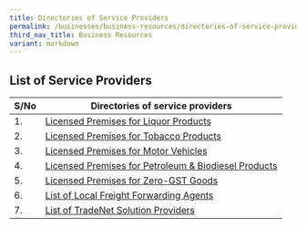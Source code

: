 ```yaml
---
title: Directories of Service Providers
permalink: /businesses/business-resources/directories-of-service-providers/
third_nav_title: Business Resources
variant: markdown
---
```

## List of Service Providers

| **S/No** | **Directories of service providers** |
|--|--|
| 1.  | [Licensed Premises for Liquor Products](/files/businesses/SLMB/Licensed_Premises_for_Liquor_Products_15_Feb_2025.pdf)
| 2. | [Licensed Premises for Tobacco Products](/files/businesses/SLMB/Licensed_Premises_for_Tobacco_Products_15_Feb_2025.pdf)
| 3. | [Licensed Premises for Motor Vehicles](/files/businesses/SLMB/Licensed_Premises_for_Motor_Vehicles_15_Feb_2025.pdf)
| 4. | [Licensed Premises for Petroleum & Biodiesel Products](/files/businesses/SLMB/Licensed_Premises_for_Petroleum_Biodiesel_Products_15_Feb_2025.pdf)
|5. | [Licensed Premises for Zero-GST Goods](/files/businesses/SLMB/Licensed_Premises_for_Zero_GST_Goods_15_Feb_2025.pdf)
| 6. | [List of Local Freight Forwarding Agents](/businesses/business-resources/directories-of-service-providers/list-of-local-forwarding-agents) |
| 7. | [List of TradeNet Solution Providers](/businesses/national-single-window/overview/tradenet-solution-providers) |
